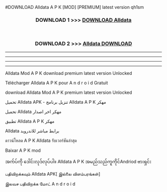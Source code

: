#DOWNLOAD Alldata  A P K [MOD] [PREMIUM] latest version qh1sm



<div align="center">

<h3>DOWNLOAD 1 >>> <a href="https://teeasianyam.web.app?sq=Alldata ">DOWNLOAD Alldata  </a></h3><br>

<h3>DOWNLOAD 2 >>> <a href="https://teeasianyam.web.app?sq=Alldata  ">Alldata   DOWNLOAD </a></h3>

</div>


----------------------------------------------------------

----------------------------------------------------------

----------------------------------------------------------

----------------------------------------------------------


Alldata   Mod A P K download premium latest version Unlocked

Télécharger Alldata   A P K pour A n d r o i d Gratuit

download Alldata   Mod A P K premium latest version Unlocked

تحميل Alldata   APK - تنزيل برنامج Alldata   A P K مهكر

تحميل Alldata   مهكر اخر اصدار

تطبيق Alldata   A P K مهكر

Alldata   برابط مباشر للاندرويد

ดาวน์โหลด A P K Alldata   รับเวอร์ชันล่าสุด

Baixar A P K mod

အက်ပ်ကို ဒေါင်းလုဒ်လုပ်ပါ။ Alldata   A P K အမည်သည်ကူကိုင်Andriod ဗားရှင်း

பதிவிறக்கவும் Alldata   APK[ இல்லை விளம்பரங்கள்] 
 
இலவச பதிவிறக்க மோட் A n d r o i d



